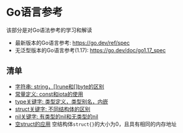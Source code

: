 # Go语言参考

该部分是对Go语法参考的学习和解读

* 最新版本的Go语言参考: https://go.dev/ref/spec
* 无泛型版本的Go语言参考(1.17): https://go.dev/doc/go1.17_spec

## 清单
- [字符串: string，[]rune和[]byte的区别](./string-and-rune/string_and_rune.go)
- [常量定义: const和iota的使用](./const-and-iota/const_and_iota.go)
- [type关键字: 类型定义，类型别名，内嵌](./type/type.go)
- [struct关键字: 不同结构体的区别](./struct-diff/struct_diff.go)
- [nil关键字: 有类型的nil和无类型的nil](./nil/nil.go)
- [空struct的应用](./empty-struct/README.md) 空结构体`struct{}`的大小为0，且具有相同的内存地址
